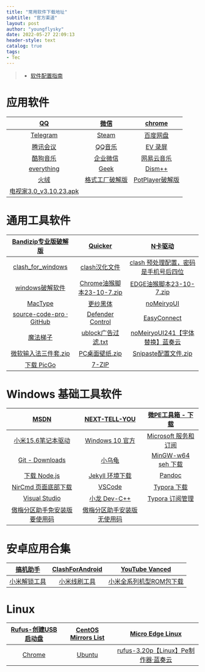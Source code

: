 ```yaml
---
title: "常用软件下载地址"
subtitle: "官方渠道"
layout: post
author: "youngflysky"
date: 2022-05-27 22:09:13
header-style: text
catalog: true
tags:
- Tec
---
```


>- [软件配置指南](https://youngflysky.fun/2022/07/11/%E8%A3%85%E6%9C%BA%E9%85%8D%E7%BD%AE%E8%AF%B4%E6%98%8E/)

# 应用软件

|        [QQ](https://im.qq.com/index/#downloadAnchor)         |                [微信](https://weixin.qq.com/)                |     [chrome](https://www.google.com/intl/zh-CN/chrome/)      |
| :----------------------------------------------------------: | :----------------------------------------------------------: | :----------------------------------------------------------: |
|          [Telegram](https://desktop.telegram.org/)           | [Steam ](https://store.steampowered.com/about/Steam?l=schinese) |          [百度网盘](https://pan.baidu.com/download)          |
|     [腾讯会议](https://source.meeting.qq.com/download/)      | [QQ音乐](https://y.qq.com/download/welcome_pc_v15/index.html?ADTAG=YQQ) |               [EV 录屏](https://www.ieway.cn/)               |
|           [酷狗音乐](https://download.kugou.com/)            |    [企业微信](https://work.weixin.qq.com/#indexDownload)     |        [网易云音乐](https://music.163.com/#/download)        |
|        [everything](https://www.voidtools.com/zh-cn/)        |        [Geek](https://geekuninstaller.pro/download/)         | [Dism++](https://github.com/Chuyu-Team/Dism-Multi-language/releases/tag/v10.1.1002.1) |
|         [火绒](https://www.huorong.cn/person5.html)          | [格式工厂破解版](https://youngflysky.lanzoul.com/iowPK1atmh2h) | [PotPlayer破解版](https://youngflysky.lanzoul.com/ia3xU1atluli) |
| [电视家3.0_v3.10.23.apk](https://youngflysky.lanzoul.com/ixoRw1di5gyd) |                                                              |                                                              |

# 通用工具软件

| [Bandizip专业版破解版](https://youngflysky.lanzoul.com/i5PDJ1dmb87i) |         [ Quicker](https://getquicker.net/Download)          | [N卡驱动](https://www.nvidia.cn/Download/index.aspx?lang=cn) |
| :----------------------------------------------------------: | :----------------------------------------------------------: | :----------------------------------------------------------: |
| [clash_for_windows](https://github.com/Fndroid/clash_for_windows_pkg/releases) | [clash汉化文件](https://sabrinathings.lanzoui.com/b01hweblc) | [clash 预处理配置，密码是手机号后四位](https://youngflysky.lanzoul.com/iBsAm1atnitg) |
| [windows破解软件](https://youngflysky.lanzoul.com/iClOX14a3kih) | [Chrome油猴脚本23-10-7.zip](https://youngflysky.lanzoul.com/iE5pC1b0gbni) | [EDGE油猴脚本23-10-7.zip](https://youngflysky.lanzoul.com/iA6Hn1b0gdsf) |
|             [MacType](https://www.mactype.net/)              | [更纱黑体](https://github.com/be5invis/Sarasa-Gothic/releases) | [noMeiryoUI ](https://github.com/Tatsu-syo/noMeiryoUI/releases) |
| [source-code-pro · GitHub](https://github.com/adobe-fonts/source-code-pro/releases) | [Defender Control](https://www.sordum.org/downloads/?st-defender-control) | [EasyConnect](https://vpn.shiep.edu.cn/com/installClient.html#auto-common) |
|   [魔法梯子](https://youngflysky.lanzoul.com/i9aBu1atm5dg)   | [ublock广告过滤.txt](https://youngflysky.lanzoul.com/iaCOK1b0gsxa) | [noMeiryoUI241【字体替换】蓝奏云](https://youngflysky.lanzoul.com/i2nMH1b0hrkh) |
| [微软输入法三件套.zip](https://youngflysky.lanzoul.com/iJMEK1b0gsyb) | [PC桌面壁纸.zip](https://youngflysky.lanzoul.com/iUlqf1b0gsvi) | [Snipaste配置文件.zip](https://youngflysky.lanzoul.com/iNx3R1b0gswj) |
| [下载 PicGo](https://github.com/Molunerfinn/PicGo/releases)  |         [7-ZIP](https://www.7-zip.org/download.html)         |                                                              |

# Windows 基础工具软件

|              [MSDN](https://msdn.itellyou.cn/)               |     [NEXT-TELL-YOU](https://next.itellyou.cn/Original/#)     |  [微PE工具箱 - 下载](https://www.wepe.com.cn/download.html)  |
| :----------------------------------------------------------: | :----------------------------------------------------------: | :----------------------------------------------------------: |
| [小米15.6笔记本驱动](https://www.mi.com/service/bijiben/drivers/15) | [Windows 10 官方](https://www.microsoft.com/zh-cn/software-download/windows10%20) | [Microsoft 服务和订阅](https://account.microsoft.com/services) |
|       [Git - Downloads](https://git-scm.com/downloads)       |         [小乌龟](https://tortoisegit.org/download/)          | [MinGW-w64 seh 下载](https://sourceforge.net/projects/mingw-w64/files/mingw-w64/mingw-w64-release/) |
|     [下载  Node.js](https://nodejs.org/zh-cn/download/)      |   [Jekyll 环境下载](https://rubyinstaller.org/downloads/)    |         [Pandoc](https://pandoc.org/installing.html)         |
| [NirCmd 页面底部下载](http://www.nirsoft.net/utils/nircmd.html) |       [VSCode](https://code.visualstudio.com/download)       |              [Typora  下载](https://typora.io/)              |
| [Visual Studio](https://visualstudio.microsoft.com/zh-hans/vs/older-downloads/) |           [小龙 Dev-C++](https://devcpp.gitee.io/)           | [Typora 订阅管理](https://secure.2co.com/myaccount/?version=new) |
| [傲梅分区助手免安装版要使用码](https://www.disktool.cn/download.html) | [傲梅分区助手安装版无使用码](https://www.disktool.cn/download-adfree.html) |                                                              |

# 安卓应用合集

|            [搞机助手](https://lsdy.top/gjzs)             | [ClashForAndroid](https://github.com/Kr328/ClashForAndroid/releases) |         [YouTube Vanced](https://youtubevanced.com/)         |
| :------------------------------------------------------: | :----------------------------------------------------------: | :----------------------------------------------------------: |
| [小米解锁工具](http://www.miui.com/unlock/download.html) | [小米线刷工具](http://bigota.d.miui.com/tools/MiFlashSetup201612220.msi) | [小米全系列机型ROM包下载](https://web.vip.miui.com/page/info/mio/mio/detail?postId=5896315&app_version=dev.20220427&ref=share&channel=Share) |

# Linux

|     [Rufus-创建USB启动盘](https://rufus.ie/zh/)     | [CentOS Mirrors List](http://isoredirect.centos.org/centos/7/isos/x86_64/) | [Micro Edge Linux](https://www.microsoft.com/zh-cn/edge#evergreen) |
| :-------------------------------------------------: | :----------------------------------------------------------: | :----------------------------------------------------------: |
| [Chrome](https://www.google.com/intl/zh-CN/chrome/) |       [Ubuntu](https://cn.ubuntu.com/download/desktop)       | [rufus-3.20p【Linux】Pe制作器·蓝奏云](https://youngflysky.lanzoul.com/idsE01b0hfhc) |

